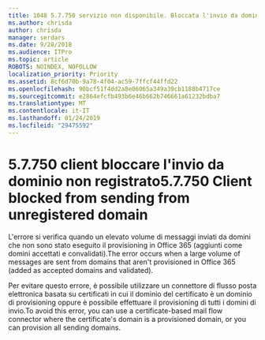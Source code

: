 ```yaml
---
title: 1048 5.7.750 servizio non disponibile. Bloccata l'invio da domini annullare la registrazione client
ms.author: chrisda
author: chrisda
manager: serdars
ms.date: 9/28/2018
ms.audience: ITPro
ms.topic: article
ROBOTS: NOINDEX, NOFOLLOW
localization_priority: Priority
ms.assetid: 8cf6d70b-9a78-4f04-ac59-7ffcf44ffd22
ms.openlocfilehash: 90bcf51f4dd2a8e06065a349a39cb1188b4717ce
ms.sourcegitcommit: e2864efcfb493b6e46b662b746661a61232bdba7
ms.translationtype: MT
ms.contentlocale: it-IT
ms.lasthandoff: 01/24/2019
ms.locfileid: "29475592"
---
```

# <a name="57750-client-blocked-from-sending-from-unregistered-domain"></a><span data-ttu-id="8dc62-103">5.7.750 client bloccare l'invio da dominio non registrato</span><span class="sxs-lookup"><span data-stu-id="8dc62-103">5.7.750 Client blocked from sending from unregistered domain</span></span>

<span data-ttu-id="8dc62-104">L'errore si verifica quando un elevato volume di messaggi inviati da domini che non sono stato eseguito il provisioning in Office 365 (aggiunti come domini accettati e convalidati).</span><span class="sxs-lookup"><span data-stu-id="8dc62-104">The error occurs when a large volume of messages are sent from domains that aren't provisioned in Office 365 (added as accepted domains and validated).</span></span>
  
<span data-ttu-id="8dc62-105">Per evitare questo errore, è possibile utilizzare un connettore di flusso posta elettronica basata su certificati in cui il dominio del certificato è un dominio di provisioning oppure è possibile effettuare il provisioning di tutti i domini di invio.</span><span class="sxs-lookup"><span data-stu-id="8dc62-105">To avoid this error, you can use a certificate-based mail flow connector where the certificate's domain is a provisioned domain, or you can provision all sending domains.</span></span>
  

